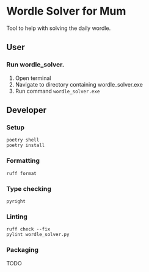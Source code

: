 # Wordle Solver for Mum
Tool to help with solving the daily wordle.

## User
### Run wordle_solver.
1. Open terminal
2. Navigate to directory containing wordle_solver.exe
3. Run command `wordle_solver.exe`

## Developer
### Setup
```
poetry shell
poetry install
```

### Formatting
```ruff format```

### Type checking
```pyright```

### Linting
```
ruff check --fix
pylint wordle_solver.py
```

### Packaging
TODO